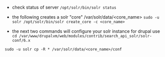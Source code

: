 
+ check status of server
`/opt/solr/bin/solr status`

+ the following creates a solr "core" /var/solr/data/<core_name>
`sudo -u solr /opt/solr/bin/solr create_core -c <core_name>`

+ the next two commands will configure your solr instance for drupal use
`cd /var/www/drupalvm/web/modules/contrib/search_api_solr/solr-conf/6.x`

`sudo -u solr cp -R * /var/solr/data/<core_name>/conf`
